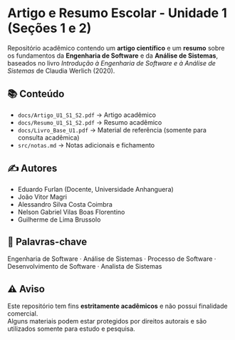 # Artigo e Resumo Escolar - Unidade 1 (Seções 1 e 2)

Repositório acadêmico contendo um **artigo científico** e um **resumo** sobre os 
fundamentos da **Engenharia de Software** e da **Análise de Sistemas**, baseados no 
livro *Introdução à Engenharia de Software e à Análise de Sistemas* de Claudia Werlich (2020).

## 📚 Conteúdo
- `docs/Artigo_U1_S1_S2.pdf` → Artigo acadêmico
- `docs/Resumo_U1_S1_S2.pdf` → Resumo acadêmico
- `docs/Livro_Base_U1.pdf` → Material de referência (somente para consulta acadêmica)
- `src/notas.md` → Notas adicionais e fichamento

## ✍️ Autores
- Eduardo Furlan (Docente, Universidade Anhanguera)  
- João Vitor Magri  
- Alessandro Silva Costa Coimbra  
- Nelson Gabriel Vilas Boas Florentino  
- Guilherme de Lima Brussolo  

## 🔑 Palavras-chave
Engenharia de Software · Análise de Sistemas · Processo de Software · Desenvolvimento de Software · Analista de Sistemas

## ⚠️ Aviso
Este repositório tem fins **estritamente acadêmicos** e não possui finalidade comercial.  
Alguns materiais podem estar protegidos por direitos autorais e são utilizados somente 
para estudo e pesquisa.
